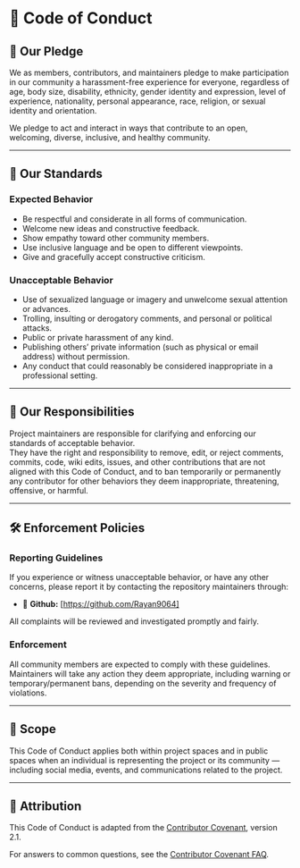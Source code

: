 # 📜 Code of Conduct

## 💫 Our Pledge
We as members, contributors, and maintainers pledge to make participation in our community a harassment-free experience for everyone, regardless of age, body size, disability, ethnicity, gender identity and expression, level of experience, nationality, personal appearance, race, religion, or sexual identity and orientation.

We pledge to act and interact in ways that contribute to an open, welcoming, diverse, inclusive, and healthy community.

---

## 🌟 Our Standards

### Expected Behavior
- Be respectful and considerate in all forms of communication.  
- Welcome new ideas and constructive feedback.  
- Show empathy toward other community members.  
- Use inclusive language and be open to different viewpoints.  
- Give and gracefully accept constructive criticism.

### Unacceptable Behavior
- Use of sexualized language or imagery and unwelcome sexual attention or advances.  
- Trolling, insulting or derogatory comments, and personal or political attacks.  
- Public or private harassment of any kind.  
- Publishing others’ private information (such as physical or email address) without permission.  
- Any conduct that could reasonably be considered inappropriate in a professional setting.

---

## 🧭 Our Responsibilities
Project maintainers are responsible for clarifying and enforcing our standards of acceptable behavior.  
They have the right and responsibility to remove, edit, or reject comments, commits, code, wiki edits, issues, and other contributions that are not aligned with this Code of Conduct, and to ban temporarily or permanently any contributor for other behaviors they deem inappropriate, threatening, offensive, or harmful.

---

## 🛠️ Enforcement Policies

### Reporting Guidelines
If you experience or witness unacceptable behavior, or have any other concerns, please report it by contacting the repository maintainers through:
- 🧾 **Github:** [https://github.com/Rayan9064]  

All complaints will be reviewed and investigated promptly and fairly.

### Enforcement
All community members are expected to comply with these guidelines. Maintainers will take any action they deem appropriate, including warning or temporary/permanent bans, depending on the severity and frequency of violations.

---

## 🌈 Scope
This Code of Conduct applies both within project spaces and in public spaces when an individual is representing the project or its community — including social media, events, and communications related to the project.

---

## 🙌 Attribution
This Code of Conduct is adapted from the [Contributor Covenant](https://www.contributor-covenant.org), version 2.1.

For answers to common questions, see the [Contributor Covenant FAQ](https://www.contributor-covenant.org/faq).
